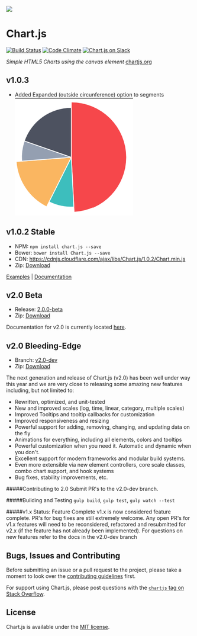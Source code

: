 [![](http://tannerlinsley.com/memes/chartjs.gif)](http://www.chartjs.org/docs/)

# Chart.js 

[![Build Status](https://travis-ci.org/nnnick/Chart.js.svg?branch=master)](https://travis-ci.org/nnnick/Chart.js) [![Code Climate](https://codeclimate.com/github/nnnick/Chart.js/badges/gpa.svg)](https://codeclimate.com/github/nnnick/Chart.js) [![Chart.js on Slack](https://img.shields.io/badge/slack-Chart.js-blue.svg)](https://chartjs-slack-automation.herokuapp.com/)


*Simple HTML5 Charts using the canvas element* [chartjs.org](http://www.chartjs.org)

## v1.0.3 
- Added Expanded (outside circunference) option to segments
![alt pie chart example](docs/pie-expand-example.png?raw=true "Pie Chart Expand Segment Example")

## v1.0.2 Stable

- NPM: `npm install chart.js --save`
- Bower: `bower install Chart.js --save`
- CDN: https://cdnjs.cloudflare.com/ajax/libs/Chart.js/1.0.2/Chart.min.js
- Zip: [Download](https://github.com/nnnick/Chart.js/archive/master.zip)

[Examples](https://github.com/nnnick/Chart.js/tree/master/samples) | [Documentation](http://www.chartjs.org/docs/)

## v2.0 Beta

- Release: [2.0.0-beta](https://github.com/nnnick/Chart.js/releases/tag/2.0.0-beta)
- Zip: [Download](https://github.com/nnnick/Chart.js/archive/2.0.0-beta2.zip)

Documentation for v2.0 is currently located [here](http://nnnick.github.io/Chart.js/docs-v2/).

## v2.0 Bleeding-Edge

- Branch: [v2.0-dev](https://github.com/nnnick/Chart.js/tree/v2.0-dev)
- Zip: [Download](https://github.com/nnnick/Chart.js/archive/v2.0-dev.zip)

The next generation and release of Chart.js (v2.0) has been well under way this year and we are very close to releasing some amazing new features including, but not limited to:
- Rewritten, optimized, and unit-tested
- New and improved scales (log, time, linear, category, multiple scales)
- Improved Tooltips and tooltip callbacks for customization
- Improved responsiveness and resizing
- Powerful support for adding, removing, changing, and updating data on the fly
- Animations for everything, including all elements, colors and tooltips
- Powerful customization when you need it. Automatic and dynamic when you don't.
- Excellent support for modern frameworks and modular build systems.
- Even more extensible via new element controllers, core scale classes, combo chart support, and hook systems
- Bug fixes, stability improvements, etc.

#####Contributing to 2.0
Submit PR's to the v2.0-dev branch.

#####Building and Testing
`gulp build`, `gulp test`, `gulp watch --test`

#####v1.x Status: Feature Complete
v1.x is now considered feature complete.  PR's for bug fixes are still extremely welcome.  Any open PR's for v1.x features will need to be reconsidered, refactored and resubmitted for v2.x (if the feature has not already been implemented). For questions on new features refer to the docs in the v2.0-dev branch


## Bugs, Issues and Contributing

Before submitting an issue or a pull request to the project, please take a moment to look over the [contributing guidelines](https://github.com/nnnick/Chart.js/blob/master/CONTRIBUTING.md) first.

For support using Chart.js, please post questions with the [`chartjs` tag on Stack Overflow](http://stackoverflow.com/questions/tagged/chartjs).

## License

Chart.js is available under the [MIT license](https://github.com/nnnick/Chart.js/blob/master/LICENSE.md).
